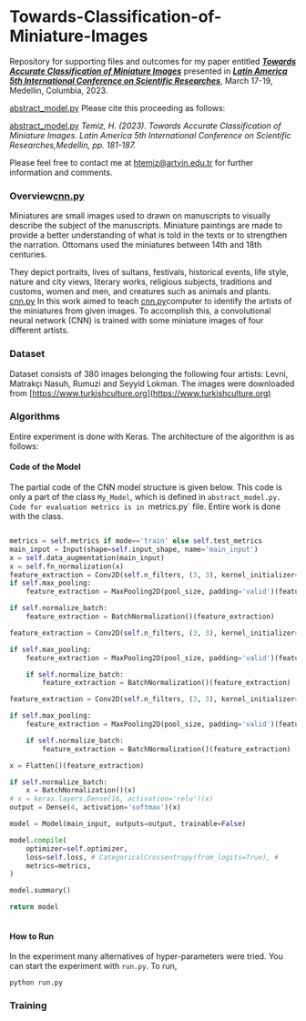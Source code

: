 # Towards-Classification-of-Miniature-Images
Repository for supporting files and outcomes for my paper entitled
___[Towards Accurate Classification of Miniature Images](https://www.amerikakongresi.org/_files/ugd/797a84_42d94c1e33d641d4a0615d9494ee582c.pdf)___
presented in 
___[Latin America 5th International Conference on Scientific Researches](https://www.amerikakongresi.org/)___, March 17-19, Medellin, Columbia, 2023.

[abstract_model.py](model%2Fabstract_model.py)
Please cite this proceeding as follows:

[abstract_model.py](model%2Fabstract_model.py)
*Temiz, H. (2023). Towards Accurate Classification of Miniature Images. Latin America 5th International Conference on 
Scientific Researches,Medellin, pp. 181-187.*



Please feel free to contact me at [htemiz@artvin.edu.tr](mailto:htemiz@artvin.edu.tr) for further information and comments.

### Overview[cnn.py](model%2Fcnn.py)
Miniatures are small images used to drawn on manuscripts to visually describe the subject of the manuscripts. 
Miniature paintings are made to provide a better understanding of what is told in the texts or to strengthen 
the narration. Ottomans used the miniatures between 14th and 18th centuries.

They depict portraits, lives of sultans, festivals, historical events, life style, nature and city views, 
literary works, religious subjects, traditions and customs, women and men, and creatures such as animals and plants.
[cnn.py](model%2Fcnn.py)
In this work aimed to teach [cnn.py](model%2Fcnn.py)computer to identify the artists of the miniatures from given images. To accomplish this, 
a convolutional neural network (CNN) is trained with some miniature images of four different artists. 

### Dataset
Dataset consists of 380 images belonging the following four artists: 
Levni, Matrakçı Nasuh, Rumuzi and Seyyid Lokman. The images were downloaded from [https://www.turkishculture.org](https://www.turkishculture.org)

### Algorithms
Entire experiment is done with Keras. The architecture of the algorithm is as follows:

[](images/cnn.png)

#### Code of the Model
The partial code of the CNN model structure is given below. This code is only a part of the class `My_Model`, which is 
defined in `abstract_model.py. Code for evaluation metrics is in `metrics.py` file. Entire work is done with the class.


```python

metrics = self.metrics if mode=='train' else self.test_metrics
main_input = Input(shape=self.input_shape, name='main_input')
x = self.data_augmentation(main_input)
x = self.fn_normalization(x)
feature_extraction = Conv2D(self.n_filters, (3, 3), kernel_initializer='glorot_uniform', activation=self.activation, padding='same')(x)
if self.max_pooling:
    feature_extraction = MaxPooling2D(pool_size, padding='valid')(feature_extraction)# feature_extraction = Conv2D(self.n_filters, (3, 3), kernel_initializer='glorot_uniform', activation=self.activation, padding='same')(feature_extraction)

if self.normalize_batch:
    feature_extraction = BatchNormalization()(feature_extraction)

feature_extraction = Conv2D(self.n_filters, (3, 3), kernel_initializer='glorot_uniform', activation=self.activation, padding='same')(feature_extraction)

if self.max_pooling:
    feature_extraction = MaxPooling2D(pool_size, padding='valid')(feature_extraction)

    if self.normalize_batch:
        feature_extraction = BatchNormalization()(feature_extraction)

feature_extraction = Conv2D(self.n_filters, (3, 3), kernel_initializer='glorot_uniform', activation=self.activation, padding='same')(feature_extraction)

if self.max_pooling:
    feature_extraction = MaxPooling2D(pool_size, padding='valid')(feature_extraction)

    if self.normalize_batch:
        feature_extraction = BatchNormalization()(feature_extraction)

x = Flatten()(feature_extraction)

if self.normalize_batch:
    x = BatchNormalization()(x)
# x = keras.layers.Dense(16, activation='relu')(x)
output = Dense(4, activation='softmax')(x)

model = Model(main_input, outputs=output, trainable=False)

model.compile(
    optimizer=self.optimizer,
    loss=self.loss, # CategoricalCrossentropy(from_logits=True), #
    metrics=metrics,
)

model.summary()

return model
        
```

#### How to Run
In the experiment many alternatives of hyper-parameters were tried. You can start the experiment with `run.py`. To run,  
```shell
python run.py
```


### Training








